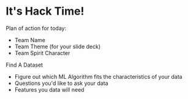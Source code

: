 # It's Hack Time!

Plan of action for today:

* Team Name
* Team Theme (for your slide deck)
* Team Spirit Character

Find A Dataset

* Figure out which ML Algorithm fits the characteristics of your data
* Questions you'd like to ask your data
* Features you data will need


